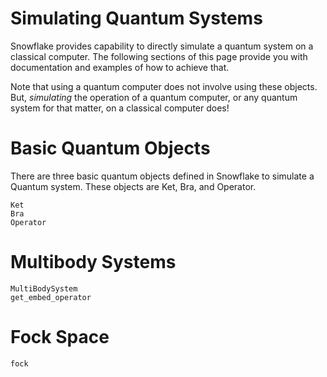 # Simulating Quantum Systems
Snowflake provides capability to directly simulate a quantum system on a classical computer. The following sections of this page provide you with documentation and examples of how to achieve that. 

Note that using a quantum computer does not involve using these objects. But, *simulating* the operation of a quantum computer, or any quantum system for that matter, on a classical computer does!

# Basic Quantum Objects

There are three basic quantum objects defined in Snowflake to simulate a Quantum system. These objects are Ket, Bra, and Operator.

```@docs
Ket
Bra
Operator
```

# Multibody Systems
```@docs
MultiBodySystem
get_embed_operator
```

# Fock Space
```@docs
fock
```